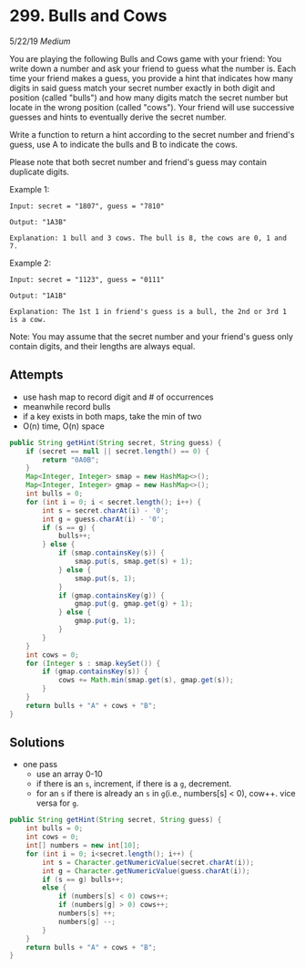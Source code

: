 # 299. Bulls and Cows
5/22/19
*Medium*

You are playing the following Bulls and Cows game with your friend: You write down a number and ask your friend to guess what the number is. Each time your friend makes a guess, you provide a hint that indicates how many digits in said guess match your secret number exactly in both digit and position (called "bulls") and how many digits match the secret number but locate in the wrong position (called "cows"). Your friend will use successive guesses and hints to eventually derive the secret number.

Write a function to return a hint according to the secret number and friend's guess, use A to indicate the bulls and B to indicate the cows.

Please note that both secret number and friend's guess may contain duplicate digits.

Example 1:
```
Input: secret = "1807", guess = "7810"

Output: "1A3B"

Explanation: 1 bull and 3 cows. The bull is 8, the cows are 0, 1 and 7.
```
Example 2:
```
Input: secret = "1123", guess = "0111"

Output: "1A1B"

Explanation: The 1st 1 in friend's guess is a bull, the 2nd or 3rd 1 is a cow.
```
Note: You may assume that the secret number and your friend's guess only contain digits, and their lengths are always equal.

## Attempts
- use hash map to record digit and # of occurrences
- meanwhile record bulls
- if a key exists in both maps, take the min of two
- O(n) time, O(n) space
```Java
public String getHint(String secret, String guess) {
    if (secret == null || secret.length() == 0) {
        return "0A0B";
    }
    Map<Integer, Integer> smap = new HashMap<>();
    Map<Integer, Integer> gmap = new HashMap<>();
    int bulls = 0;
    for (int i = 0; i < secret.length(); i++) {
        int s = secret.charAt(i) - '0';
        int g = guess.charAt(i) - '0';
        if (s == g) {
            bulls++;
        } else {
            if (smap.containsKey(s)) {
                smap.put(s, smap.get(s) + 1);
            } else {
                smap.put(s, 1);
            }
            if (gmap.containsKey(g)) {
                gmap.put(g, gmap.get(g) + 1);
            } else {
                gmap.put(g, 1);
            }
        }
    }
    int cows = 0;
    for (Integer s : smap.keySet()) {
        if (gmap.containsKey(s)) {
            cows += Math.min(smap.get(s), gmap.get(s));
        }
    }
    return bulls + "A" + cows + "B";
}
```

## Solutions
- one pass
  - use an array 0-10
  - if there is an `s`, increment, if there is a `g`, decrement.
  - for an `s` if there is already an `s` in `g`(i.e., numbers[s] < 0), cow++. vice versa for `g`.
```Java
public String getHint(String secret, String guess) {
    int bulls = 0;
    int cows = 0;
    int[] numbers = new int[10];
    for (int i = 0; i<secret.length(); i++) {
        int s = Character.getNumericValue(secret.charAt(i));
        int g = Character.getNumericValue(guess.charAt(i));
        if (s == g) bulls++;
        else {
            if (numbers[s] < 0) cows++;
            if (numbers[g] > 0) cows++;
            numbers[s] ++;
            numbers[g] --;
        }
    }
    return bulls + "A" + cows + "B";
}
```
